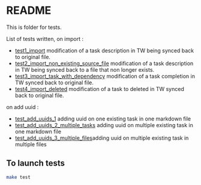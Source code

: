 # README

This is folder for tests.

List of tests written, on import :

- [test1_import](./test1_import/README.md) modification of a task description in TW being synced back to original file.
- [test2_import_non_existing_source_file](./test2_import_non_existing_source_file/README.md) modification of a task description in TW being synced back to a file that non longer exists.
- [test3_import_task_with_dependency](./test3_import_with_dependency/README.md) modification of a task completion in TW synced back to original file.
- [test4_import_deleted](./test4_import_deleted/README.md) modification of a task to deleted in TW synced back to original file.

on add uuid :
- [test_add_uuids_1](./test_add_uuids_1/README.md) adding uuid on one existing task in one markdown file
- [test_add_uuids_2_multiple_tasks](./test_add_uuids_2_multiple_tasks/README.md) adding uuid on multiple existing task in one markdown file
- [test_add_uuids_3_multiple_files](./test_add_uuids_3_multiple_files/README.md)adding uuid on multiple existing task in multiple files

## To launch tests

```bash
make test
```

